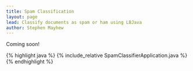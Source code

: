```yaml
---
title: Spam Classification
layout: page
lead: Classify documents as spam or ham using LBJava
author: Stephen Mayhew
---
```


Coming soon!

{% highlight java %}
{% include_relative SpamClassifierApplication.java %}
{% endhighlight %}

